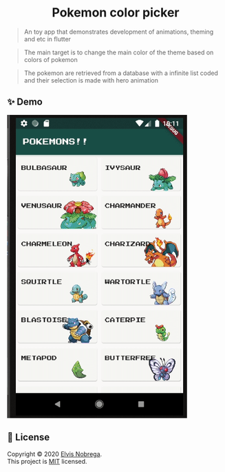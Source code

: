 <h1 align="center">Pokemon color picker</h1>

> An toy app that demonstrates development of animations, theming and etc in flutter

> The main target is to change the main color of the theme based on colors of pokemon

> The pokemon are retrieved from a database with a infinite list coded and their selection is made with hero animation

## ✨ Demo
![Pokemon App Demo](demo.gif)

## 📝 License

Copyright © 2020 [Elvis Nobrega](https://github.com/elvismdnin).<br />
This project is [MIT](https://github.com/elvismdnin/main_color/blob/master/LICENSE) licensed.

